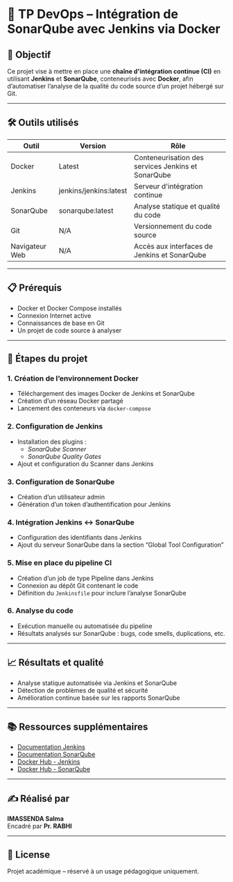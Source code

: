 # 🧪 TP DevOps – Intégration de SonarQube avec Jenkins via Docker

## 🎯 Objectif

Ce projet vise à mettre en place une **chaîne d'intégration continue (CI)** en utilisant **Jenkins** et **SonarQube**, conteneurisés avec **Docker**, afin d’automatiser l’analyse de la qualité du code source d’un projet hébergé sur Git.

---

## 🛠️ Outils utilisés

| Outil         | Version                 | Rôle                                                      |
|---------------|-------------------------|-----------------------------------------------------------|
| Docker        | Latest                  | Conteneurisation des services Jenkins et SonarQube        |
| Jenkins       | jenkins/jenkins:latest  | Serveur d'intégration continue                            |
| SonarQube     | sonarqube:latest        | Analyse statique et qualité du code                       |
| Git           | N/A                     | Versionnement du code source                              |
| Navigateur Web| N/A                     | Accès aux interfaces de Jenkins et SonarQube              |

---

## 📋 Prérequis

- Docker et Docker Compose installés
- Connexion Internet active
- Connaissances de base en Git
- Un projet de code source à analyser

---

## 🚀 Étapes du projet

### 1. Création de l’environnement Docker
- Téléchargement des images Docker de Jenkins et SonarQube
- Création d’un réseau Docker partagé
- Lancement des conteneurs via `docker-compose`

### 2. Configuration de Jenkins
- Installation des plugins :
  - *SonarQube Scanner*
  - *SonarQube Quality Gates*
- Ajout et configuration du Scanner dans Jenkins

### 3. Configuration de SonarQube
- Création d’un utilisateur admin
- Génération d’un token d’authentification pour Jenkins

### 4. Intégration Jenkins ↔ SonarQube
- Configuration des identifiants dans Jenkins
- Ajout du serveur SonarQube dans la section “Global Tool Configuration”

### 5. Mise en place du pipeline CI
- Création d’un job de type Pipeline dans Jenkins
- Connexion au dépôt Git contenant le code
- Définition du `Jenkinsfile` pour inclure l’analyse SonarQube

### 6. Analyse du code
- Exécution manuelle ou automatisée du pipeline
- Résultats analysés sur SonarQube : bugs, code smells, duplications, etc.

---

## 📈 Résultats et qualité

- Analyse statique automatisée via Jenkins et SonarQube
- Détection de problèmes de qualité et sécurité
- Amélioration continue basée sur les rapports SonarQube

---

## 📚 Ressources supplémentaires

- [Documentation Jenkins](https://www.jenkins.io/doc/)
- [Documentation SonarQube](https://docs.sonarsource.com/)
- [Docker Hub - Jenkins](https://hub.docker.com/r/jenkins/jenkins)
- [Docker Hub - SonarQube](https://hub.docker.com/_/sonarqube)

---

## ✍️ Réalisé par

**IMASSENDA Salma**  
Encadré par **Pr. RABHI**

---

## 📎 License

Projet académique – réservé à un usage pédagogique uniquement.
